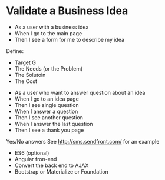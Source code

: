 # Validate a Business Idea

* As a user with a business idea
* When I go to the main page
* Then I see a form for me to describe my idea

Define:

- Target G
- The Needs (or the Problem)
- The Solutoin
- The Cost

* As a user who want to answer question about an idea
* When I go to an idea page
* Then I see single question
* When I answer a question
* Then I see another question
* When I answer the last question
* Then I see a thank you page

Yes/No answers
See http://sms.sendfront.com/ for an example


- ES6 (optional)
- Angular fron-end
- Convert the back end to AJAX
- Bootstrap or Materialize or Foundation
